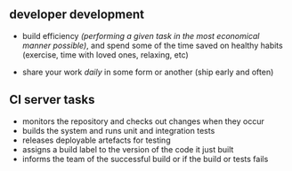 ## developer development

- build efficiency *(performing a given task in the most economical manner possible)*, and 
  spend some of the time saved on healthy habits (exercise, time with loved ones, relaxing, etc)
  
- share your work *daily* in some form or another (ship early and often)

## CI server tasks

- monitors the repository and checks out changes when they occur
- builds the system and runs unit and integration tests
- releases deployable artefacts for testing
- assigns a build label to the version of the code it just built
- informs the team of the successful build or if the build or tests fails
